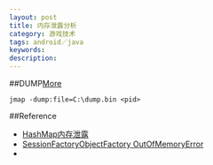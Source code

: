 ```yaml
---
layout: post
title: 内存泄露分析
category: 游戏技术
tags: android／java
keywords: 
description: 
---
```


##DUMP[More](http://blog.csdn.net/kevin_luan/article/details/8447896)

```
jmap -dump:file=C:\dump.bin <pid>
```

##Reference

* [HashMap内存泄露](http://www.xiaoyaochong.net/wordpress/index.php/2013/08/05/java%E5%86%85%E5%AD%98%E6%B3%84%E9%9C%B2%E4%B8%8Eweakhashmap/)
* [SessionFactoryObjectFactory OutOfMemoryError](http://stackoverflow.com/questions/9564845/hibernate-sessionfactoryobjectfactory-and-outofmemoryerrorjava-heap-space)
* 